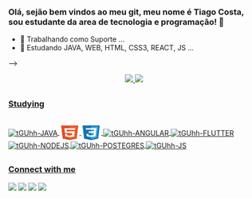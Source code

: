 ### Olá, sejão bem vindos ao meu git, meu nome é Tiago Costa, sou estudante da area de tecnologia e programação! 👋


- 🔭 Trabalhando como Suporte ...
- 🌱 Estudando JAVA, WEB, HTML, CSS3, REACT, JS ...

-->
<div align="center">
  <a href="https://github.com/tGUhh">
  <img height="180em" src="https://github-readme-stats.vercel.app/api?username=tGUhh&show_icons=true&theme=white&include_all_commits=true&count_private=true"/>
  <img height="180em" src="https://github-readme-stats.vercel.app/api/top-langs/?username=tGUhh&layout=compact&langs_count=7&theme=white"/>
</div>    

##
### Studying  
 
<div style="display: inline_block"><br>  
  <img align="center" alt="tGUhh-JAVA" height="30" width="40" src="https://cdn.jsdelivr.net/gh/devicons/devicon/icons/java/java-original.svg"/>
  <img align="center" alt="tGUhh-HTML" height="30" width="40" src="https://raw.githubusercontent.com/devicons/devicon/master/icons/html5/html5-original.svg"/>
  <img align="center" alt="tGUhh-CSS" height="30" width="40" src="https://raw.githubusercontent.com/devicons/devicon/master/icons/css3/css3-original.svg">  
  <img align="center" alt="tGUhh-ANGULAR" height="30" width="40" src="https://cdn.jsdelivr.net/gh/devicons/devicon/icons/angularjs/angularjs-original.svg" />
  <img align="center" alt="tGUhh-FLUTTER" height="30" width="40" src="https://cdn.jsdelivr.net/gh/devicons/devicon/icons/flutter/flutter-original.svg" />
  <img align="center" alt="tGUhh-NODEJS" height="30" width="40" src="https://cdn.jsdelivr.net/gh/devicons/devicon/icons/nodejs/nodejs-original-wordmark.svg" />
  <img align="center" alt="tGUhh-POSTEGRES" height="30" width="40" src="https://cdn.jsdelivr.net/gh/devicons/devicon/icons/postgresql/postgresql-original.svg" />
  <img align="center" alt="tGUhh-JS" height="30" width="40" src="https://cdn.jsdelivr.net/gh/devicons/devicon/icons/javascript/javascript-original.svg" />
</div> 
  
##
### Connect with me
 
<div>    
  <a href="mailto:tiagocostasantos0013@gmail.com"><img src="https://img.shields.io/badge/-Gmail-%23333?style=for-the-badge&logo=gmail&logoColor=white" target="_blank"></a>
  <a href="https://www.linkedin.com/in/tiago-costa-80a34097/" target="_blank"><img src="https://img.shields.io/badge/-LinkedIn-%230077B5?style=for-the-badge&logo=linkedin&logoColor=white" target="_blank"></a>  
  <a href="https://github.com/tGUhh/" target="_blank><img src="https://img.shields.io/badge/Facebook-1877F2?style=for-the-badge&logo=facebook&logoColor=white" target="_blank"></a>
  <a href=" "><img src="https://img.shields.io/badge/GitHub-100000?style=for-the-badge&logo=github&logoColor=white" target="_blank" ></a>
  <a href=" "><img src="https://img.shields.io/badge/Instagram-E4405F?style=for-the-badge&logo=instagram&logoColor=white" target="_blank" ></a>
</div>
